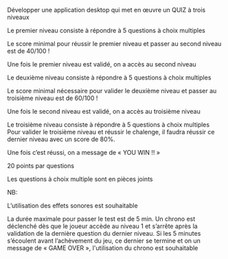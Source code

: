 Développer une application desktop qui met en œuvre un QUIZ à trois niveaux

Le premier niveau consiste à répondre à 5 questions à choix multiples

Le score minimal pour réussir le premier niveau et passer au second niveau est de 40/100 !

Une fois le premier niveau est validé, on a accès au second niveau

Le deuxième niveau consiste à répondre à 5 questions à choix multiples

Le score minimal nécessaire pour valider le deuxième niveau et passer au troisième niveau est de 60/100 !

Une fois le second niveau est validé, on a accès au troisième niveau

Le troisième niveau consiste à répondre à 5 questions à choix multiples Pour valider le troisième niveau et réussir le chalenge, il faudra réussir ce dernier niveau avec un score de 80%.

Une fois c’est réussi, on a message de « YOU WIN !! »

20 points par questions

Les questions à choix multiple sont en pièces joints

NB:

L’utilisation des effets sonores est souhaitable

La durée maximale pour passer le test est de 5 min. Un chrono est déclenché dès que le joueur accède au niveau 1 et s’arrête après la validation de la dernière question du dernier niveau. Si les 5 minutes s’écoulent avant l’achèvement du jeu, ce dernier se termine et on un message de « GAME OVER », l'utilisation du chrono est souhaitable
